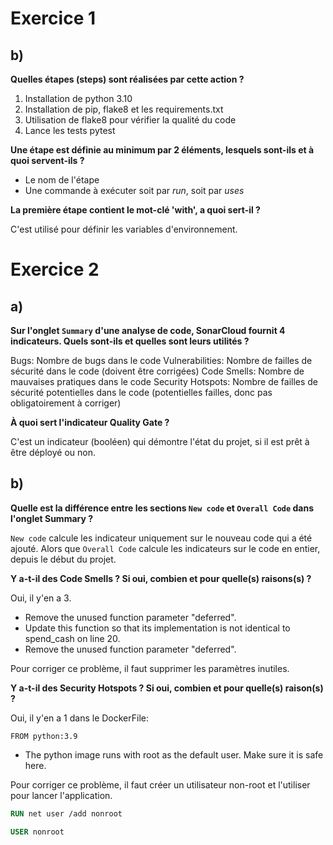 # Exercice 1

## b)

**Quelles étapes (steps) sont réalisées par cette action ?**

1. Installation de python 3.10
2. Installation de pip, flake8 et les requirements.txt
3. Utilisation de flake8 pour vérifier la qualité du code
4. Lance les tests pytest

**Une étape est définie au minimum par 2 éléments, lesquels sont-ils et à quoi servent-ils ?**

- Le nom de l'étape
- Une commande à exécuter soit par *run*, soit par *uses*

**La première étape contient le mot-clé 'with', a quoi sert-il ?**

C'est utilisé pour définir les variables d'environnement.


# Exercice 2

## a)

**Sur l'onglet `Summary` d'une analyse de code, SonarCloud fournit 4 indicateurs. Quels sont-ils et quelles sont leurs utilités ?**

Bugs: Nombre de bugs dans le code
Vulnerabilities: Nombre de failles de sécurité dans le code (doivent être corrigées)
Code Smells: Nombre de mauvaises pratiques dans le code
Security Hotspots: Nombre de failles de sécurité potentielles dans le code (potentielles failles, donc pas obligatoirement à corriger)

**À quoi sert l'indicateur Quality Gate ?**

C'est un indicateur (booléen) qui démontre l'état du projet, si il est prêt à être déployé ou non.


## b)

**Quelle est la différence entre les sections `New code` et `Overall Code` dans l'onglet Summary ?**

`New code` calcule les indicateur uniquement sur le nouveau code qui a été ajouté. Alors que `Overall Code` calcule les indicateurs sur le code en entier, depuis le début du projet.

**Y a-t-il des Code Smells ? Si oui, combien et pour quelle(s) raisons(s) ?**

Oui, il y'en a 3.
- Remove the unused function parameter "deferred".
- Update this function so that its implementation is not identical to spend_cash on line 20.
- Remove the unused function parameter "deferred".

Pour corriger ce problème, il faut supprimer les paramètres inutiles.

**Y a-t-il des Security Hotspots ? Si oui, combien et pour quelle(s) raison(s) ?**

Oui, il y'en a 1 dans le DockerFile:

`FROM python:3.9`

- The python image runs with root as the default user. Make sure it is safe here.

Pour corriger ce problème, il faut créer un utilisateur non-root et l'utiliser pour lancer l'application.

```Dockerfile
RUN net user /add nonroot

USER nonroot
```